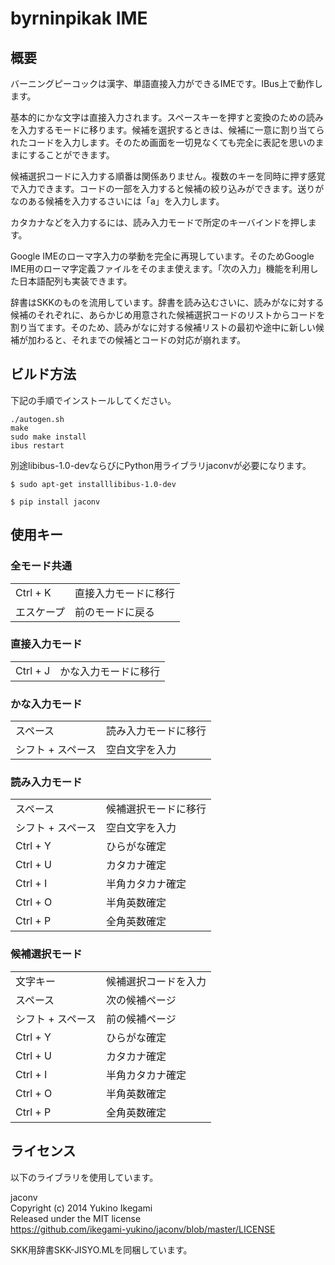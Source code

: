 # byrninpikak IME

## 概要

バーニングピーコックは漢字、単語直接入力ができるIMEです。IBus上で動作します。

基本的にかな文字は直接入力されます。スペースキーを押すと変換のための読みを入力するモードに移ります。候補を選択するときは、候補に一意に割り当てられたコードを入力します。そのため画面を一切見なくても完全に表記を思いのままにすることができます。

候補選択コードに入力する順番は関係ありません。複数のキーを同時に押す感覚で入力できます。コードの一部を入力すると候補の絞り込みができます。送りがなのある候補を入力するさいには「a」を入力します。

カタカナなどを入力するには、読み入力モードで所定のキーバインドを押します。

Google IMEのローマ字入力の挙動を完全に再現しています。そのためGoogle IME用のローマ字定義ファイルをそのまま使えます。「次の入力」機能を利用した日本語配列も実装できます。

辞書はSKKのものを流用しています。辞書を読み込むさいに、読みがなに対する候補のそれぞれに、あらかじめ用意された候補選択コードのリストからコードを割り当てます。そのため、読みがなに対する候補リストの最初や途中に新しい候補が加わると、それまでの候補とコードの対応が崩れます。

## ビルド方法

下記の手順でインストールしてください。

```
./autogen.sh
make
sudo make install
ibus restart
```

別途libibus-1.0-devならびにPython用ライブラリjaconvが必要になります。

```
$ sudo apt-get installlibibus-1.0-dev
```

```
$ pip install jaconv
```

## 使用キー

### 全モード共通

|||
---|---
Ctrl + K|直接入力モードに移行
エスケープ|前のモードに戻る

### 直接入力モード

|||
---|---
Ctrl + J|かな入力モードに移行

### かな入力モード

|||
---|---
スペース|読み入力モードに移行
シフト + スペース|空白文字を入力

### 読み入力モード

|||
---|---
スペース|候補選択モードに移行
シフト + スペース|空白文字を入力
Ctrl + Y|ひらがな確定
Ctrl + U|カタカナ確定
Ctrl + I|半角カタカナ確定
Ctrl + O|半角英数確定
Ctrl + P|全角英数確定

### 候補選択モード

|||
---|---
文字キー|候補選択コードを入力
スペース|次の候補ページ
シフト + スペース|前の候補ページ
Ctrl + Y|ひらがな確定
Ctrl + U|カタカナ確定
Ctrl + I|半角カタカナ確定
Ctrl + O|半角英数確定
Ctrl + P|全角英数確定

## ライセンス

以下のライブラリを使用しています。

jaconv  
Copyright (c) 2014 Yukino Ikegami  
Released under the MIT license  
https://github.com/ikegami-yukino/jaconv/blob/master/LICENSE

SKK用辞書SKK-JISYO.MLを同梱しています。

